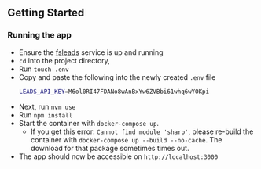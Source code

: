 ## Getting Started

### Running the app

- Ensure the [fsleads](https://github.com/dhaniboy09/fsleads) service is up and running
-  `cd` into the project directory, 
- Run `touch .env`
- Copy and paste the following into the newly created `.env` file
    ```bash
    LEADS_API_KEY=M6ol0RI47FDANo8wAnBxYw6ZVBbi61whq6wYOKpi
    ```
- Next, run `nvm use`
- Run `npm install`
- Start the container with `docker-compose up`. 
    - If you get this error: `Cannot find module 'sharp'`, please re-build the container with `docker-compose up --build --no-cache`. 
    The download for that package sometimes times out.
- The app should now be accessible on `http://localhost:3000`
 
